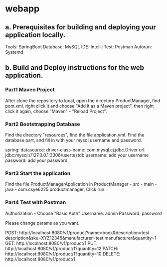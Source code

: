 # webapp
## a. Prerequisites for building and deploying your application locally.
Tools: SpringBoot
Database: MySQL
IDE: Intellij
Test: Postman
Autorun: Systemd

## b. Build and Deploy instructions for the web application.

### Part1 Maven Project
After clone the repository to local, open the directory ProductManager, 
find pom.xml, right click it and choose "Add it as a Maven project", 
then right click it again, choose "Maven" - "Reload Project".

### Part2 Bootstrapping Database
Find the directory "resources", find the file application.yml. Find the database part,
and fill in with your mysql username and password.

spring:
datasource:
driver-class-name: com.mysql.cj.jdbc.Driver
url: jdbc:mysql://127.0.0.1:3306/usertestdb
username: add your username
password: add your password

### Part3 Start the application
Find the file ProductManagerApplication in ProductManager - src - main - java - com.csye6225.productmanager,
Click run.

### Part4 Test with Postman
Authorization - Choose "Basic Auth"
Username: admin
Password: password

Please change params as you want.

POST: http://localhost:8080/v1/product?name=book&description=test description&sku=XYZ12345&manufacturer=test manufacturer&quantity=1
GET: http://localhost:8080/v1/product/1
PUT: http://localhost:8080/v1/product/1?quantity=12
PATCH: http://localhost:8080/v1/product/1?quantity=10
DELETE: http://localhost:8080/v1/product/1
